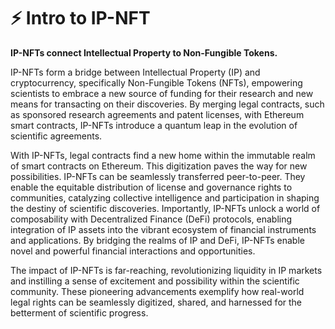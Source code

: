 # ⚡ Intro to IP-NFT

**IP-NFTs connect Intellectual Property to Non-Fungible Tokens.**&#x20;

IP-NFTs form a bridge between Intellectual Property (IP) and cryptocurrency, specifically Non-Fungible Tokens (NFTs), empowering scientists to embrace a new source of funding for their research and new means for transacting on their discoveries. By merging legal contracts, such as sponsored research agreements and patent licenses, with Ethereum smart contracts, IP-NFTs introduce a quantum leap in the evolution of scientific agreements.

With IP-NFTs, legal contracts find a new home within the immutable realm of smart contracts on Ethereum. This digitization paves the way for new possibilities. IP-NFTs can be seamlessly transferred peer-to-peer. They enable the equitable distribution of license and governance rights to communities, catalyzing collective intelligence and participation in shaping the destiny of scientific discoveries. Importantly, IP-NFTs unlock a world of composability with Decentralized Finance (DeFi) protocols, enabling integration of IP assets into the vibrant ecosystem of financial instruments and applications. By bridging the realms of IP and DeFi, IP-NFTs enable novel and powerful financial interactions and opportunities.

The impact of IP-NFTs is far-reaching, revolutionizing liquidity in IP markets and instilling a sense of excitement and possibility within the scientific community. These pioneering advancements exemplify how real-world legal rights can be seamlessly digitized, shared, and harnessed for the betterment of scientific progress.
